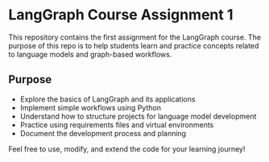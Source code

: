 # LangGraph Course Assignment 1

This repository contains the first assignment for the LangGraph course. The purpose of this repo is to help students learn and practice concepts related to language models and graph-based workflows.

## Purpose
- Explore the basics of LangGraph and its applications
- Implement simple workflows using Python
- Understand how to structure projects for language model development
- Practice using requirements files and virtual environments
- Document the development process and planning

Feel free to use, modify, and extend the code for your learning journey!